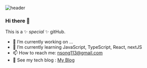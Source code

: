 ![header](https://capsule-render.vercel.app/api?type=venom&color=auto&height=300&section=header&text=Frontend%20Dev&fontSize=90)

### Hi there 👋

This is a ✨ _special_ ✨ gitHub.

- 🔭 I’m currently working on ...
- 🌱 I’m currently learning JavaScript, TypeScript, React, nextJS
- 📫 How to reach me: nsong113@gmail.com
- 🌈 See my tech blog : <a href="https://nsong113.tistory.com/category">My Blog</a>


